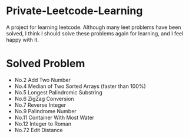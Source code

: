 # Private-Leetcode-Learning
A project for learning leetcode. Although many leet problems have been solved, I think I should solve these problems again for learning, and I feel happy with it.   

# Solved Problem

 - No.2 Add Two Number  
 - No.4 Median of Two Sorted Arrays (faster than 100%)  
 - No.5 Longest Palindromic Substring  
 - No.6 ZigZag Conversion  
 - No.7 Reverse Integer  
 - No.9 Palindrome Number  
 - No.11 Container With Most Water
 - No.12 Integer to Roman
 - No.72 Edit Distance  
